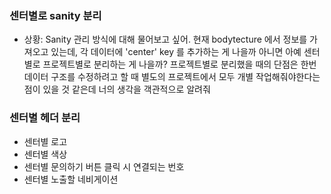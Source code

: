 ###  센터별로 sanity 분리

- 상황: Sanity 관리 방식에 대해 물어보고 싶어. 현재 bodytecture 에서 정보를 가져오고 있는데, 각 데이터에 'center' key 를 추가하는 게 나을까 아니면 아예 센터별로 프로젝트별로 분리하는 게 나을까? 프로젝트별로 분리했을 때의 단점은 한번 데이터 구조를 수정하려고 할 때 별도의 프로젝트에서 모두 개별 작업해줘야한다는 점이 있을 것 같은데 너의 생각을 객관적으로 알려줘 

### 센터별 헤더 분리
- 센터별 로고 
- 센터별 색상
- 센터별 문의하기 버튼 클릭 시 연결되는 번호 
- 센터별 노출할 네비게이션 